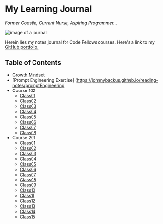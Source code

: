 # My Learning Journal

_Former Coastie, Current Nurse, Aspiring Programmer..._

![image of a journal](https://encrypted-tbn0.gstatic.com/images?q=tbn:ANd9GcRCeTsOpZXh1DM1Xx1EZF19jRY3zo3NexiGVg&usqp=CAU)


Herein lies my notes journal for Code Fellows courses.
Here's a link to my [GitHub portfolio.](https://github.com/johnnybackus)

## Table of Contents

- [Growth Mindset](https://johnnybackus.github.io/reading-notes/102/growthMindset)
- [Prompt Engineering Exercise] (https://johnnybackus.github.io/reading-notes/promptEngineering)
- Course 102
  - [Class01](https://johnnybackus.github.io/reading-notes/102/class01reading)
  - [Class02](https://johnnybackus.github.io/reading-notes/102/class02reading)
  - [Class03](https://johnnybackus.github.io/reading-notes/102/class03reading)
  - [Class04](https://johnnybackus.github.io/reading-notes/102/class04reading)
  - [Class05](https://johnnybackus.github.io/reading-notes/102/class05reading)
  - [Class06](https://johnnybackus.github.io/reading-notes/102/class06reading)
  - [Class07](https://johnnybackus.github.io/reading-notes/102/class07reading)
  - [Class08](https://johnnybackus.github.io/reading-notes/102/class08reading)
- Course 201
  - [Class01](https://johnnybackus.github.io/reading-notes/103/class01reading)
  - [Class02](https://johnnybackus.github.io/reading-notes/103/class02reading)
  - [Class03](https://johnnybackus.github.io/reading-notes/103/class03reading)
  - [Class04](https://johnnybackus.github.io/reading-notes/103/class04reading)
  - [Class05](https://johnnybackus.github.io/reading-notes/103/class05reading)
  - [Class06](https://johnnybackus.github.io/reading-notes/103/class06reading)
  - [Class07](https://johnnybackus.github.io/reading-notes/103/class07reading)
  - [Class08](https://johnnybackus.github.io/reading-notes/103/class08reading)
  - [Class09](https://johnnybackus.github.io/reading-notes/103/class09reading)
  - [Class10](https://johnnybackus.github.io/reading-notes/103/class10reading)
  - [Class11](https://johnnybackus.github.io/reading-notes/103/class11reading)
  - [Class12](https://johnnybackus.github.io/reading-notes/103/class12reading)
  - [Class13](https://johnnybackus.github.io/reading-notes/103/class13reading)
  - [Class14](https://johnnybackus.github.io/reading-notes/103/class14reading)
  - [Class15](https://johnnybackus.github.io/reading-notes/103/class15reading)
